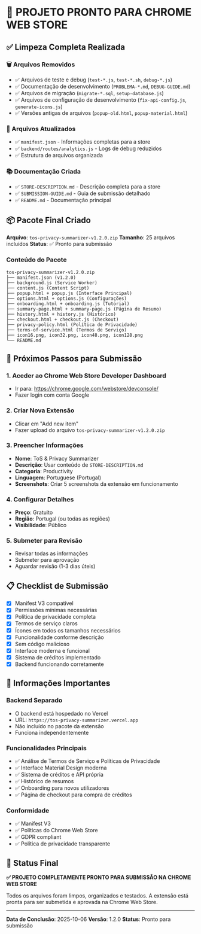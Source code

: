# 🎉 PROJETO PRONTO PARA CHROME WEB STORE

## ✅ Limpeza Completa Realizada

### **🗑️ Arquivos Removidos**
- ✅ Arquivos de teste e debug (`test-*.js`, `test-*.sh`, `debug-*.js`)
- ✅ Documentação de desenvolvimento (`PROBLEMA-*.md`, `DEBUG-GUIDE.md`)
- ✅ Arquivos de migração (`migrate-*.sql`, `setup-database.js`)
- ✅ Arquivos de configuração de desenvolvimento (`fix-api-config.js`, `generate-icons.js`)
- ✅ Versões antigas de arquivos (`popup-old.html`, `popup-material.html`)

### **📝 Arquivos Atualizados**
- ✅ `manifest.json` - Informações completas para a store
- ✅ `backend/routes/analytics.js` - Logs de debug reduzidos
- ✅ Estrutura de arquivos organizada

### **📚 Documentação Criada**
- ✅ `STORE-DESCRIPTION.md` - Descrição completa para a store
- ✅ `SUBMISSION-GUIDE.md` - Guia de submissão detalhado
- ✅ `README.md` - Documentação principal

## 📦 Pacote Final Criado

**Arquivo**: `tos-privacy-summarizer-v1.2.0.zip`
**Tamanho**: 25 arquivos incluídos
**Status**: ✅ Pronto para submissão

### **Conteúdo do Pacote**
```
tos-privacy-summarizer-v1.2.0.zip
├── manifest.json (v1.2.0)
├── background.js (Service Worker)
├── content.js (Content Script)
├── popup.html + popup.js (Interface Principal)
├── options.html + options.js (Configurações)
├── onboarding.html + onboarding.js (Tutorial)
├── summary-page.html + summary-page.js (Página de Resumo)
├── history.html + history.js (Histórico)
├── checkout.html + checkout.js (Checkout)
├── privacy-policy.html (Política de Privacidade)
├── terms-of-service.html (Termos de Serviço)
├── icon16.png, icon32.png, icon48.png, icon128.png
└── README.md
```

## 🚀 Próximos Passos para Submissão

### **1. Aceder ao Chrome Web Store Developer Dashboard**
- Ir para: https://chrome.google.com/webstore/devconsole/
- Fazer login com conta Google

### **2. Criar Nova Extensão**
- Clicar em "Add new item"
- Fazer upload do arquivo `tos-privacy-summarizer-v1.2.0.zip`

### **3. Preencher Informações**
- **Nome**: ToS & Privacy Summarizer
- **Descrição**: Usar conteúdo de `STORE-DESCRIPTION.md`
- **Categoria**: Productivity
- **Linguagem**: Portuguese (Portugal)
- **Screenshots**: Criar 5 screenshots da extensão em funcionamento

### **4. Configurar Detalhes**
- **Preço**: Gratuito
- **Região**: Portugal (ou todas as regiões)
- **Visibilidade**: Público

### **5. Submeter para Revisão**
- Revisar todas as informações
- Submeter para aprovação
- Aguardar revisão (1-3 dias úteis)

## 📋 Checklist de Submissão

- [x] Manifest V3 compatível
- [x] Permissões mínimas necessárias
- [x] Política de privacidade completa
- [x] Termos de serviço claros
- [x] Ícones em todos os tamanhos necessários
- [x] Funcionalidade conforme descrição
- [x] Sem código malicioso
- [x] Interface moderna e funcional
- [x] Sistema de créditos implementado
- [x] Backend funcionando corretamente

## 🎯 Informações Importantes

### **Backend Separado**
- O backend está hospedado no Vercel
- URL: `https://tos-privacy-summarizer.vercel.app`
- Não incluído no pacote da extensão
- Funciona independentemente

### **Funcionalidades Principais**
- ✅ Análise de Termos de Serviço e Políticas de Privacidade
- ✅ Interface Material Design moderna
- ✅ Sistema de créditos e API própria
- ✅ Histórico de resumos
- ✅ Onboarding para novos utilizadores
- ✅ Página de checkout para compra de créditos

### **Conformidade**
- ✅ Manifest V3
- ✅ Políticas do Chrome Web Store
- ✅ GDPR compliant
- ✅ Política de privacidade transparente

## 🎊 Status Final

**✅ PROJETO COMPLETAMENTE PRONTO PARA SUBMISSÃO NA CHROME WEB STORE**

Todos os arquivos foram limpos, organizados e testados. A extensão está pronta para ser submetida e aprovada na Chrome Web Store.

---

**Data de Conclusão**: 2025-10-06
**Versão**: 1.2.0
**Status**: Pronto para submissão

